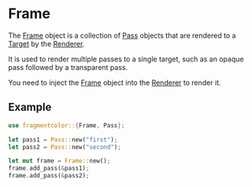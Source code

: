 # Frame

The [Frame](https://fragmentcolor.org/api/core/frame) object is a collection of [Pass](https://fragmentcolor.org/api/core/pass) objects that are rendered to a [Target](https://fragmentcolor.org/api/core/target) by the [Renderer](https://fragmentcolor.org/api/core/renderer).

It is used to render multiple passes to a single target, such as an opaque pass followed by a transparent pass.

You need to inject the [Frame](https://fragmentcolor.org/api/core/frame) object into the [Renderer](https://fragmentcolor.org/api/core/renderer) to render it.

## Example

```rust
use fragmentcolor::{Frame, Pass};

let pass1 = Pass::new("first");
let pass2 = Pass::new("second");

let mut frame = Frame::new();
frame.add_pass(&pass1);
frame.add_pass(&pass2);
```
